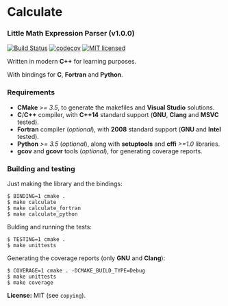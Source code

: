 # Calculate


### Little Math Expression Parser (v1.0.0)

[![Build Status](https://travis-ci.org/newlawrence/Calculate.svg?branch=master)](https://travis-ci.org/newlawrence/Calculate)
[![codecov](https://codecov.io/gh/newlawrence/Calculate/branch/master/graph/badge.svg)](https://codecov.io/gh/newlawrence/Calculate)
[![MIT licensed](https://img.shields.io/badge/license-MIT-blue.svg)](https://github.com/newlawrence/Calculate/blob/7f96b434dd77461f17a71f3fe3025c21b73ed0d0/copying)

Written in modern **C++** for learning purposes.

With bindings for **C**, **Fortran** and **Python**.


### Requirements

* **CMake** *>= 3.5*, to generate the makefiles and **Visual Studio** solutions.
* **C**/**C++** compiler, with **C++14** standard support (**GNU**, **Clang** and **MSVC** tested).
* **Fortran** compiler (*optional*), with **2008** standard support (**GNU** and **Intel** tested).
* **Python** *>= 3.5* (*optional*), along with **setuptools** and **cffi** *>=1.0* libraries.
* **gcov** and **gcovr** tools (*optional*), for generating coverage reports.


### Building and testing

Just making the library and the bindings:

```
$ BINDING=1 cmake .
$ make calculate
$ make calculate_fortran
$ make calculate_python
```

Bulding and running the tests:

```
$ TESTING=1 cmake .
$ make unittests
```

Generating the coverage reports (only **GNU** and **Clang**):

```
$ COVERAGE=1 cmake . -DCMAKE_BUILD_TYPE=Debug
$ make unittests
$ make coverage
```

**License:** MIT (see `copying`).
